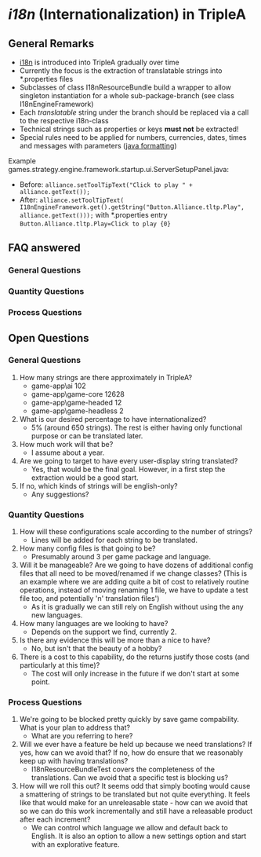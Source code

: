 # *i18n* (Internationalization) in TripleA

## General Remarks

- [i18n](https://docs.oracle.com/javase/8/docs/technotes/guides/intl/index.html) is introduced into TripleA gradually
  over time
- Currently the focus is the extraction of translatable strings into *.properties files
- Subclasses of class I18nResourceBundle build a wrapper to allow singleton instantiation for a whole
  sub-package-branch (see class I18nEngineFramework)
- Each _translatable_ string under the branch should be replaced via a call to the respective i18n-class
- Technical strings such as properties or keys **must not** be extracted!
- Special rules need to be applied for numbers, currencies, dates, times and messages with
  parameters ([java formatting](https://docs.oracle.com/javase/tutorial/i18n/format/index.html))

Example games.strategy.engine.framework.startup.ui.ServerSetupPanel.java:
- Before: `alliance.setToolTipText("Click to play " + alliance.getText());`
- After: `alliance.setToolTipText( I18nEngineFramework.get().getString("Button.Alliance.tltp.Play", alliance.getText()));` with *.properties entry `Button.Alliance.tltp.Play=Click to play {0}`

## FAQ answered

### General Questions

### Quantity Questions

### Process Questions

## Open Questions

### General Questions

1. How many strings are there approximately in TripleA?
    - game-app\ai 102
    - game-app\game-core 12628
    - game-app\game-headed 12
    - game-app\game-headless 2
2. What is our desired percentage to have internationalized?
    - 5% (around 650 strings). The rest is either having only functional purpose or can be translated later.
3. How much work will that be?
    - I assume about a year.
4. Are we going to target to have every user-display string translated?
    - Yes, that would be the final goal. However, in a first step the extraction would be a good start.
5. If no, which kinds of strings will be english-only?
    - Any suggestions?

### Quantity Questions

1. How will these configurations scale according to the number of strings?
    - Lines will be added for each string to be translated.
2. How many config files is that going to be?
    - Presumably around 3 per game package and language.
3. Will it be manageable? Are we going to have dozens of additional config files that all need to be moved/renamed if we
   change classes? (This is an example where we are adding quite a bit of cost to relatively routine operations, instead
   of moving renaming 1 file, we have to update a test file too, and potentially 'n' translation files')
    - As it is gradually we can still rely on English without using the any new languages.
4. How many languages are we looking to have?
    - Depends on the support we find, currently 2.
5. Is there any evidence this will be more than a nice to have?
    - No, but isn't that the beauty of a hobby?
6. There is a cost to this capability, do the returns justify those costs (and particularly at this time)?
    - The cost will only increase in the future if we don't start at some point.

### Process Questions

1. We're going to be blocked pretty quickly by save game compability. What is your plan to address that?
    - What are you referring to here?
2. Will we ever have a feature be held up because we need translations? If yes, how can we avoid that? If no, how do
   ensure that we reasonably keep up with having translations?
    - I18nResourceBundleTest covers the completeness of the translations. Can we avoid that a specific test is blocking
      us?
3. How will we roll this out? It seems odd that simply booting would cause a smattering of strings to be translated but
   not quite everything. It feels like that would make for an unreleasable state - how can we avoid that so we can do
   this work incrementally and still have a releasable product after each increment?
    - We can control which language we allow and default back to English. It is also an option to allow a new settings
      option and start with an explorative feature.  
